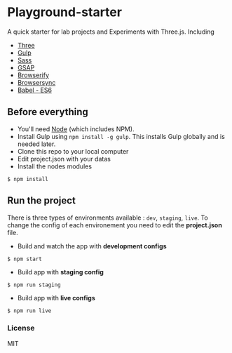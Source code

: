 # Playground-starter

A quick starter for lab projects and Experiments with Three.js. 
Including 
* [Three](https://threejs.org/)
* [Gulp](http://gulpjs.com/)
* [Sass](http://sass-lang.com/)
* [GSAP](http://greensock.com/gsap) 
* [Browserify](http://browserify.org/)
* [Browsersync](https://www.browsersync.io/)
* [Babel - ES6](https://babeljs.io/) 

## Before everything
- You'll need [Node](https://nodejs.org/) (which includes NPM).
- Install Gulp using `npm install -g gulp`. This installs Gulp globally and is needed later.
- Clone this repo to your local computer
- Edit project.json with your datas
- Install the nodes modules
```shell
$ npm install
```
## Run the project

There is three types of environments available : `dev`,  `staging`, `live`. To change the config of each environement you need to edit the __project.json__ file. 

- Build and watch the app with __development configs__
```shell
$ npm start
```
* Build app with __staging config__
```shell
$ npm run staging
```
* Build app with __live configs__
```shell
$ npm run live
```

### License
MIT
